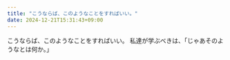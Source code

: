 ```yaml
---
title: "こうならば、このようなことをすればいい。"
date: 2024-12-21T15:31:43+09:00
---
```

こうならば、このようなことをすればいい。
私達が学ぶべきは、「じゃあそのようなとは何か。」
